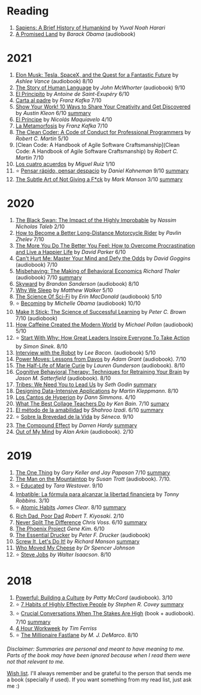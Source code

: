 # Reading

1. [Sapiens: A Brief History of Humankind](https://www.goodreads.com/book/show/23692271-sapiens?ac=1&from_search=true&qid=QESwvHubkX&rank=1) by _Yuval Noah Harari_
1. [A Promised Land](https://www.goodreads.com/book/show/55361205-a-promised-land) by _Barack Obama_ (audiobook)


# 2021

1. [Elon Musk: Tesla, SpaceX, and the Quest for a Fantastic Future](https://www.goodreads.com/book/show/25541028-elon-musk) by _Ashlee Vance_ (audiobook) 8/10
1. [The Story of Human Language](https://www.goodreads.com/book/show/3328218-the-story-of-human-language) by _John McWhorter_ (audiobook) 9/10
1. [El Principito](https://www.goodreads.com/ps/book/show/33271472-el-principito) by _Antoine de Saint-Exupéry_ 6/10
1. [Carta al padre](https://www.goodreads.com/book/show/24954936-carta-al-padre) by _Franz Kafka_ 7/10
1. [Show Your Work! 10 Ways to Share Your Creativity and Get Discovered](https://www.goodreads.com/book/show/18290401-show-your-work) by _Austin Kleon_ 6/10 [summary](https://docs.google.com/document/d/e/2PACX-1vSYBmkj_iSSrTgbYVQhZC5iE8liTdxDyDpr90npuwyOpcMZZcHZPljOoCECduUuGx_sWxlJVbTXVoZY/pub)
1. [El Príncipe](https://www.goodreads.com/book/show/50258200-el-pr-ncipe) by _Nicolás Maquiavelo_ 4/10
1. [La Metamorfosis](https://www.goodreads.com/zh-TW/book/show/25921050-la-metamorfosis) by _Franz Kafka_ 7/10
1. [The Clean Coder: A Code of Conduct for Professional Programmers](https://www.goodreads.com/book/show/10284614-the-clean-coder) by _Robert C. Martin_ 5/10
1. [Clean Code: A Handbook of Agile Software Craftsmanship](Clean Code: A Handbook of Agile Software Craftsmanship) by _Robert C. Martin_ 7/10
1. [Los cuatro acuerdos](https://www.goodreads.com/book/show/30119613-cuatro-acuerdos) by _Miguel Ruiz_ 1/10
1. ⭐️ [Pensar rápido, pensar despacio](https://www.amazon.es/Pensar-r%C3%A1pido-pensar-despacio-ENSAYO-PSICOLOGIA/dp/8490322503) by _Daniel Kahneman_ 9/10 [summary](https://docs.google.com/document/d/e/2PACX-1vTHkftWcP0QpE_usKNHlx83TxIdBrE_2gViQfh-XjpdUZKNq1epGRVld3dAc0X83xn-MhKb4RYbc2Kr/pub)
1. [The Subtle Art of Not Giving a F*ck](https://www.goodreads.com/book/show/28257707-the-subtle-art-of-not-giving-a-f-ck) by _Mark Manson_ 3/10 [summary](https://docs.google.com/document/d/e/2PACX-1vRCWkoaXoxqrbzO-vRGtfYTRijAC5RzWQKuhIQLP_CnjhUnNpZBGtkEibPmRCbTBLWov_pKv3t5w73I/pub)


# 2020

1. [The Black Swan: The Impact of the Highly Improbable](https://www.goodreads.com/book/show/242472.The_Black_Swan) by _Nassim Nicholas Taleb_ 2/10
1. [How to Become a Better Long-Distance Motorcycle Rider](https://www.goodreads.com/book/show/38480917-how-to-become-a-better-long-distance-motorcycle-rider) by _Pavlin Zhelev_ 7/10
1. [The More You Do The Better You Feel: How to Overcome Procrastination and Live a Happier Life](https://www.goodreads.com/book/show/35826227-the-more-you-do-the-better-you-feel) by _David Parker_ 6/10
1. [Can't Hurt Me: Master Your Mind and Defy the Odds](https://www.goodreads.com/book/show/41721428-can-t-hurt-me) by _David Goggins_ (audiobook) 7/10
1. [Misbehaving: The Making of Behavioral Economics](https://www.goodreads.com/book/show/26530355-misbehaving) _Richard Thaler_ (audiobook) 7/10 [summary](https://docs.google.com/document/d/e/2PACX-1vSapMcqVO6z_RIkKcHd29xoE_rdeTGxqjOX7e8u8IlZNNcHO_9IH_wqhD15QI0JtctBreII_udBEjHK/pub)
1. [Skyward](https://www.goodreads.com/book/show/36642458-skyward) by _Brandon Sanderson_ (audiobook) 8/10
1. [Why We Sleep](https://www.goodreads.com/book/show/34466963-why-we-sleep) by _Matthew Walker_ 5/10
1. [The Science Of Sci-Fi](https://www.goodreads.com/book/show/48982218-the-science-of-sci-fi) by _Erin MacDonald_ (audiobook) 5/10
1. ⭐️ [Becoming](https://www.amazon.com/Becoming-Michelle-Obama/dp/1524763136) by _Michelle Obama_ (audiobook) 10/10
1. [Make It Stick: The Science of Successful Learning](https://www.goodreads.com/book/show/18770267-make-it-stick) by _Peter C. Brown_ 7/10 (audiobook)
1. [How Caffeine Created the Modern World](https://www.goodreads.com/book/show/50537223-caffeine) by _Michael Pollan_ (audiobook) 5/10
1. ⭐️ [Start With Why: How Great Leaders Inspire Everyone To Take Action](https://www.amazon.es/Start-Why-Leaders-Inspire-Everyone/dp/0241958229/ref=sr_1_1?__mk_es_ES=%C3%85M%C3%85%C5%BD%C3%95%C3%91&keywords=start+with+why&qid=1577902371&sr=8-1) by _Simon Sinek_. 8/10
1. [Interview with the Robot](https://www.amazon.com/Interview-with-the-Robot/dp/B082P61QFZ) by _Lee Bacon_. (audiobook) 5/10
1. [Power Moves: Lessons from Davos](https://www.amazon.com/Power-Moves-Lessons-from-Davos/dp/B07H4WPSS2) by _Adam Grant_ (audiobook). 7/10
1. [The Half-Life of Marie Curie](https://www.amazon.com/The-Half-Life-of-Marie-Curie/dp/B07ZWLRRZY) by _Lauren Gunderson_ (audiobook). 8/10
1. [Cognitive Behavioral Therapy: Techniques for Retraining Your Brain](https://www.audible.com/pd/Cognitive-Behavioral-Therapy-Audiobook/B00ZB7Q1RS?pf_rd_p=6a5ce8e4-798e-4a64-8bc5-71dcf66d673f&pf_rd_r=0PNKR0V7M549HTDB182K&ref=a_lib_c4_libItem_B00ZB7Q1RS) by _Jason M. Satterfield_ (audiobook). 8/10
1. [Tribes: We Need You to Lead Us](https://www.goodreads.com/book/show/3828382-tribes?ac=1&from_search=true&qid=kET6w9ZlJ4&rank=2) by _Seth Godin_ [summary](https://docs.google.com/document/d/e/2PACX-1vTxPghtEu5zLdpDzJmPnWXn5JMwkI7kw7ODwiji8B8KD3fiIzXhk4RAQmXXSzzACmbP3jh9uNr2ItXE/pub)
1. [Designing Data-Intensive Applications](https://www.amazon.es/Designing-Data-Intensive-Applications-Reliable-Maintainable/dp/1449373321/ref=sr_1_1?__mk_es_ES=%C3%85M%C3%85%C5%BD%C3%95%C3%91&keywords=Designing+Data-Intensive+Applications&qid=1571689563&sr=8-1) _by Martin Kleppmann_. 8/10
1. [Los Cantos de Hyperion](https://www.amazon.es/s?k=los%20cantos%20de%20hyperion&__mk_es_ES=%C3%85M%C3%85%C5%BD%C3%95%C3%91&ref=nb_sb_noss_2) _by Dann Simmons_. 4/10
1. [What The Best Collage Teachers Do](https://www.amazon.es/What-Best-College-Teachers-Do/dp/0674013255/ref=sr_1_1?__mk_es_ES=%C3%85M%C3%85%C5%BD%C3%95%C3%91&keywords=what%20the%20best%20college%20teachers%20do&qid=1571689858&sr=8-1) _by Ken Bain_. 7/10 [sumary](https://docs.google.com/document/d/e/2PACX-1vSVfF9VCojSKjyq6bVK8aW2IDdvZ012Luo8P4WeX5LwFkeD4-lKI1ECnWBL4Q8BKoP12xLbSlgafjpU/pub)
1. [El método de la amabilidad](https://www.amazon.es/El-m%C3%A9todo-amabilidad-quererte-propongas/dp/840351977X/) by _Shahroo Izadi_. 6/10 [summary](https://docs.google.com/document/d/e/2PACX-1vTZa231Xo3Erb5JfFJZB8XJ7W50V856rsb3EhrR5EFlL4rtOQ7XBTi-bffEhZJJyOg2TNt1AeWKOy8m/pub)
1. ⭐️ [Sobre la Brevedad de la Vida](http://www.juntadeandalucia.es/cultura/bivian/media/flashbooks/lecturas_pendientes/sobre_la_brevedad_de_la_vida/files/seneca.pdf) by _Séneca_. 9/10
1. [The Compound Effect](https://www.goodreads.com/book/show/9420697-the-compound-effect?ac=1&from_search=true&qid=519pydflOx&rank=1) by _Darren Hardy_ [summary](https://docs.google.com/document/d/e/2PACX-1vRXPBvBpNi4AwEx32m7SYX6VrA0n2KC3hk2C0XeTAYmF5ZDzSIluD5SBvsUWZy33EsLLo6unIRg6ft_/pub)
1. [Out of My Mind](https://www.amazon.es/Out-My-Mind-Alan-Arkin/dp/1799723704/ref=sr_1_1?__mk_es_ES=%C3%85M%C3%85%C5%BD%C3%95%C3%91&keywords=Out+of+My+Mind+alan&qid=1577888021&sr=8-1) by _Alan Arkin_ (audiobook). 2/10

# 2019

1. [The One Thing](https://www.goodreads.com/book/show/16256798-the-one-thing) by _Gary Keller and Jay Papasan_ 7/10 [summary](https://docs.google.com/document/d/e/2PACX-1vTwMoAiZ4z5mZj9ISfJKIlbuOvM1f797kJIFsiJAMsPH5X_1zf4rHlq0vT06pRCASCoNFw3h28HLHjw/pub)
1. [The Man on the Mountaintop](https://www.audible.com/pd/The-Man-on-the-Mountaintop-Audiobook/B075Y4SWJ8?qid=1577713899&sr=1-1&pf_rd_p=e81b7c27-6880-467a-b5a7-13cef5d729fe&pf_rd_r=228052ANH5W3WCX2E0VR&ref=a_search_c3_lProduct_1_1) by _Susan Trott_ (audiobook). 7/10.
1. ⭐️ [Educated](https://www.amazon.es/Educated-Memoir-Tara-Westover/dp/1984854852/ref=sr_1_1?__mk_es_ES=%C3%85M%C3%85%C5%BD%C3%95%C3%91&keywords=educated&qid=1575736325&sr=8-1) by _Tara Westover_. 9/10
1. [Imbatible: La fórmula para alcanzar la libertad financiera](https://www.amazon.es/Imbatible-alcanzar-libertad-financiera-colecci%C3%B3n/dp/8423430766/ref=sr_1_1?__mk_es_ES=%C3%85M%C3%85%C5%BD%C3%95%C3%91&keywords=imbatible&qid=1577296856&sr=8-1) by _Tonny Robbins_. 3/10
1. ⭐️ [Atomic Habits](https://www.amazon.es/Atomic-Habits-Proven-Build-Break/dp/1847941834/ref=sr_1_1?__mk_es_ES=%C3%85M%C3%85%C5%BD%C3%95%C3%91&keywords=atomic+habits&qid=1575736224&sr=8-1) _James Clear_. 8/10 [summary](https://docs.google.com/document/d/e/2PACX-1vTBuNq0KEMyrVFNVCrrLa4n36CYHyNup5Ch2HmcUlnFPzjvaXT4Wum1UjhptckYbdbIOWbPEYkp4F96/pub)
1. [Rich Dad, Poor Dad](https://www.amazon.es/Rich-Dad-Poor-Teach-Middle/dp/1612680011) _Robert T. Kiyosaki_. 2/10
1. [Never Split The Difference](https://www.amazon.es/Never-Split-Difference-Negotiating-Depended-ebook/dp/B014DUR7L2) _Chris Voss_. 6/10 [summary](https://docs.google.com/document/d/e/2PACX-1vS2uRRUBXuYCj1rNbtFF9rnFAvi9H-cr0Y4YphPofGLC8aCbFRLrKE2W9yuWA1L2ToCY2xF5lfxQwNR/pub)
1. [The Phoenix Project](https://www.amazon.es/Phoenix-Project-Devops-Helping-Business/dp/1942788290/ref=sr_1_1?__mk_es_ES=%C3%85M%C3%85%C5%BD%C3%95%C3%91&keywords=the+phoenix+project&qid=1577087961&sr=8-1) _Gene Kim_. 6/10
1. [The Essential Drucker](https://www.amazon.es/Essential-Drucker-Druckers-Management-Essentials/dp/0061345016/ref=sr_1_1?__mk_es_ES=%C3%85M%C3%85%C5%BD%C3%95%C3%91&keywords=the+essential+drucker&qid=1571689536&sr=8-1) by _Peter F. Drucker_ (audiobook)
1. [Screw It, Let's Do It!](https://www.amazon.es/Screw-Lets-Do-Lessons-Quick/dp/0753510995) _by Richard Manson_ [summary](https://docs.google.com/document/d/e/2PACX-1vQBALon0bEFlIV3a0e6c-QxhJhe2zpdgzVrYrsUku6IrJfKSkbctZy2BWXQsn7SIuTu6KX2c4OAPXQS/pub)
1. [Who Moved My Cheese](https://www.amazon.es/Who-Moved-My-Cheese-Teens/dp/0091894506/ref=sr_1_1?__mk_es_ES=%C3%85M%C3%85%C5%BD%C3%95%C3%91&keywords=who+are+my+cheese&qid=1571689664&sr=8-1) _by Dr Spencer Johnson_
1. ⭐️ [Steve Jobs](https://www.amazon.es/Steve-Jobs-SELLER-Walter-Isaacson/dp/8499897312/ref=sr_1_1?__mk_es_ES=%C3%85M%C3%85%C5%BD%C3%95%C3%91&keywords=steve%20jobs&qid=1571690287&sr=8-1) _by Walter Isaacson_. 8/10

# 2018

1. [Powerful: Building a Culture](https://www.amazon.es/Powerful-Building-Culture-Freedom-Responsibility/dp/1939714095/ref=sr_1_1?__mk_es_ES=%C3%85M%C3%85%C5%BD%C3%95%C3%91&keywords=powerful%20building%20a%20culture&qid=1571689976&sr=8-1) _by Patty McCord_ (audiobook). 3/10
1. ⭐️ [7 Habits of Highly Effective People](https://www.amazon.es/Seven-Habits-Highly-Effective-People/dp/1416502491/ref=sr_1_1?__mk_es_ES=%C3%85M%C3%85%C5%BD%C3%95%C3%91&keywords=7%20Habits%20of%20Highly%20Effective%20People&qid=1571690026&sr=8-1) _by Stephen R. Covey_ [summary](https://docs.google.com/document/d/e/2PACX-1vStaPxvKPQc5cRqLgCc63XDkJXGU2MhQmAtxQcj-5iY5Gxs0TvtA3aADkLjDNGr-dNHzJ7_GQaZMBHy/pub)
1. ⭐️ [Crucial Conversations When The Stakes Are High](https://www.amazon.es/Crucial-Conversations-Talking-Stakes-Second/dp/0071775307/ref=sr_1_1?__mk_es_ES=%C3%85M%C3%85%C5%BD%C3%95%C3%91&keywords=crucial+conversations&qid=1571689453&sr=8-1) (book + audiobook). 7/10 [summary](https://docs.google.com/document/d/e/2PACX-1vRjUqpygselFjyy8C45VKizI8RwmWP4DeDlYxtm1nJyRg7av2C6uOAvR5K0UwBSm9j7lK2Dx5NPzoji/pub)
1. [4 Hour Workweek](https://www.amazon.es/4-Hour-Workweek-Escape-Live-Anywhere/dp/0307465357/ref=sr_1_1?__mk_es_ES=%C3%85M%C3%85%C5%BD%C3%95%C3%91&keywords=4%20Hour%20Workweek&qid=1571690122&sr=8-1) _by Tim Ferriss_
1. ⭐️ [The Millionaire Fastlane](https://www.amazon.es/Millionaire-Fastlane-Crack-Wealth-Lifetime/dp/0984358102/ref=sr_1_1?__mk_es_ES=%C3%85M%C3%85%C5%BD%C3%95%C3%91&keywords=the%20millionaire%20fastlane&qid=1571690156&sr=8-1) _by M. J. DeMarco_. 8/10


_Disclaimer: Summaries are personal and meant to have meaning to me. Parts of the book may have been ignored because when I read them were not that relevant to me._

[Wish list](https://www.amazon.es/hz/wishlist/ls/2W5KVSEOLGJYS?ref_=wl_share&viewType=list). I'll always remember and be grateful to the person that sends me a book (specially if used). If you want something from my read list, just ask me :)